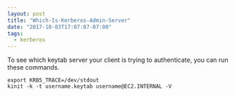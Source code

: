 ```yaml
---
layout: post
title: "Which-Is-Kerberos-Admin-Server"
date: "2017-10-03T17:07:07-07:00"
tags: 
  - kerberos
---
```


To see which keytab server your client is trying to authenticate, you can run these commands.

```
export KRB5_TRACE=/dev/stdout 
kinit -k -t username.keytab username@EC2.INTERNAL -V
```

